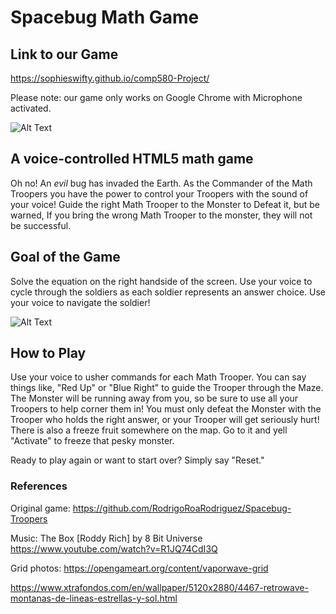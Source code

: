 # Spacebug Math Game


## Link to our Game
https://sophieswifty.github.io/comp580-Project/

Please note: our game only works on Google Chrome with Microphone activated.

![Alt Text](https://user-images.githubusercontent.com/39540349/80933563-47f1ec00-8d92-11ea-80e8-759ea2a00e2d.png)



## A voice-controlled HTML5 math game
Oh no! An *evil* bug has invaded the Earth. As the Commander of the Math Troopers you have the power to control your Troopers with the sound of your voice! Guide the right Math Trooper to the Monster to Defeat it, but be warned, If you bring the wrong Math Trooper to the monster, they will not be successful. 

## Goal of the Game
Solve the equation on the right handside of the screen. Use your voice to cycle through the soldiers as each soldier represents an answer choice. Use your voice to navigate the soldier!

![Alt Text](https://user-images.githubusercontent.com/33109710/80932239-a74cfd80-8d8c-11ea-81c2-4aa5898fd37a.png)


## How to Play
Use your voice to usher commands for each Math Trooper. You can say things like, "Red Up" or "Blue Right" to guide the Trooper through the Maze. The Monster will be running away from you, so be sure to use all your Troopers to help corner them in! You must only defeat the Monster with the Trooper who holds the right answer, or your Trooper will get seriously hurt! There is also a freeze fruit somewhere on the map. Go to it and yell "Activate" to freeze that pesky monster. 

Ready to play again or want to start over? Simply say "Reset."



### References
Original game: https://github.com/RodrigoRoaRodriguez/Spacebug-Troopers

Music: The Box [Roddy Rich] by 8 Bit Universe
https://www.youtube.com/watch?v=R1JQ74CdI3Q

Grid photos: https://opengameart.org/content/vaporwave-grid

https://www.xtrafondos.com/en/wallpaper/5120x2880/4467-retrowave-montanas-de-lineas-estrellas-y-sol.html
